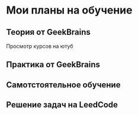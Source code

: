 # Мои планы на обучение

## Теория от GeekBrains
Просмотр курсов на ютуб
## Практика от GeekBrains

## Самотстоятельное обучение

## Решение задач на LeedCode